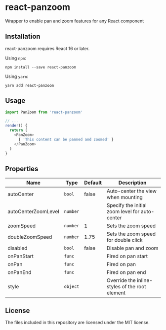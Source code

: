 # react-panzoom
Wrapper to enable pan and zoom features for any React component

## Installation
react-panzoom requires React 16 or later.

Using `npm`:
```shell
npm install --save react-panzoom
```

Using `yarn`:
```shell
yarn add react-panzoom
```

## Usage

```js
import PanZoom from 'react-panzoom'

// ...
render() {
  return (
    <PanZoom>
      { 'This content can be panned and zoomed' }
    </PanZoom>
  )
}
```

## Properties
|Name|Type|Default|Description|
|---|---|---|---|
|autoCenter|`bool`|false|Auto-center the view when mounting|
|autoCenterZoomLevel|`number`| |Specify the initial zoom level for auto-center|
|zoomSpeed|`number`|1|Sets the zoom speed|
|doubleZoomSpeed|`number`|1.75|Sets the zoom speed for double click|
|disabled|`bool`|false|Disable pan and zoom|
|onPanStart|`func`| |Fired on pan start|
|onPan|`func`| |Fired on pan|
|onPanEnd|`func`| |Fired on pan end|
|style|`object`| |Override the inline-styles of the root element|

## License

The files included in this repository are licensed under the MIT license.
